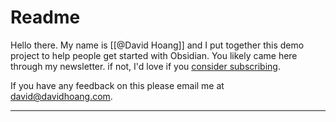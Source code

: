 # Readme

Hello there. My name is [[@David Hoang]] and I put together this demo project to help people get started with Obsidian. You likely came here through my newsletter. if not, I'd love if you [consider subscribing](davidhoang.substack.com).

If you have any feedback on this please email me at [david@davidhoang.com](mailto:david@davidhoang.com).

---




